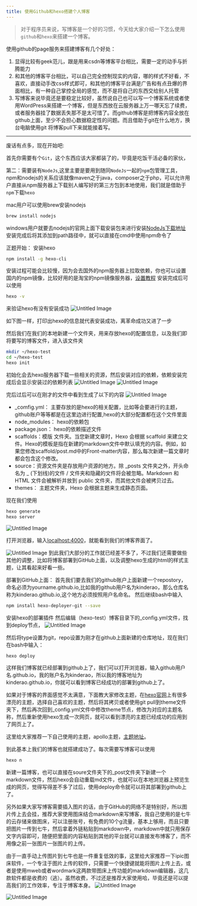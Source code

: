 ```yaml
---
title: 使用Github和hexo搭建个人博客
---
```


> 对于程序员来说，写博客是一个好的习惯，今天给大家介绍一下怎么使用`github`和`hexo`来搭建一个博客。

使用github的page服务来搭建博客有几个好处：
1. 显得比较有geek范儿，跟是用来csdn等博客平台相比，需要一定的动手与折腾能力
2. 和其他的博客平台相比，可以自己完全控制现实的内容，哪的样式不好看，不喜欢，直接动手改css样式即可，和其他的博客平台满是广告和有点丑爆的界面相比，有一种自己掌控全局的感觉，而不是将自己的东西交给别人托管
3. 写博客来说毕竟还是要稳定比较好，虽然说自己也可以写一个博客系统或者使用WordPress来搭建一个博客，但是东西放在云服务器上万一哪天忘了续费，或者服务器挂了数据丢失那不是太可惜了。而github博客是把博客内容全放在github上面，至少不会担心数据稳定性的问题。而且借助于git在什么地方，换台电脑使用git 将博客pull下来就能接着写。
<!-- more -->
---
废话有点多，现在开始吧:

首先你需要有个`Git`，这个东西应该大家都装了的，毕竟是吃饭干活必备的家伙，

第二：需要装有`NodeJs`,这里主要是要用到随同`NodeJs`一起的`npm`包管理工具，npm和nodejs的关系应该就像maven之于java，composer之于php，可以允许用户直接从npm服务器上下载别人编写好的第三方包到本地使用，我们就是借助于`npm`下载`hexo`

mac用户可以使用brew安装nodejs
```bash
brew install nodejs
```

windows用户就要去nodejs的官网上面下载安装包来进行安装[NodeJs下载地址](https://nodejs.org/zh-cn/)
安装完成后将其添加到path路径中，就可以直接在cmd中使用npm命令了

正题开始： 安装hexo
```bash
npm install -g hexo-cli
```
安装过程可能会比较慢，因为会去国外的npm服务器上拉取依赖，你也可以设置国内的npm镜像，比较好用的是淘宝的npm镜像服务器，[设置教程](https://npm.taobao.org/)
安装完成后可以使用
```bash
hexo -v
```
来验证hexo有没有安装成功
![Untitled Image](http://ok8j2fjtv.bkt.clouddn.com/Smt0S)

如下图一样，打印出hexo的信息就代表安装成功，离革命成功又进了一步

然后我们在我们的本地新建一个文件夹，用来存放hexo的配置信息，以及我们即将要写的博客文件，进入该文件夹
```bash
mkdir ~/hexo-test 
cd ~/hexo-test
hexo init
```
初始化会去hexo服务器下载一些相关的资源，然后安装对应的依赖，依赖安装完成后会显示安装过的依赖列表
![Untitled Image](http://ok8j2fjtv.bkt.clouddn.com/FjChW)
![Untitled Image](http://ok8j2fjtv.bkt.clouddn.com/IYsHZ)

完后过后可以在刚才的文件中看到生成了以下的内容
![Untitled Image](http://ok8j2fjtv.bkt.clouddn.com/PpIr0)

- _comfig.yml： 主要存放的是hexo的相关配置，比如等会要进行的主题，github账户等等都是在这里边进行配置,hexo的大部分配置都在这个文件里面
- node_modules： hexo的依赖包
- package.json：  hexo的依赖描述文件
- scaffolds：模版 文件夹。当您新建文章时，Hexo 会根据 scaffold 来建立文件。Hexo的模板是指在新建的markdown文件中默认填充的内容。例如，如果您修改scaffold/post.md中的Front-matter内容，那么每次新建一篇文章时都会包含这个修改。
- source：资源文件夹是存放用户资源的地方。除 _posts 文件夹之外，开头命名为 _ (下划线)的文件 / 文件夹和隐藏的文件将会被忽略。Markdown 和 HTML 文件会被解析并放到 public 文件夹，而其他文件会被拷贝过去。
- themes： 主题文件夹，Hexo 会根据主题来生成静态页面。

现在我们使用
```bash
hexo generate
hexo server
```
![Untitled Image](http://ok8j2fjtv.bkt.clouddn.com/gfgJc)

打开浏览器，输入[localhost:4000](localhost:4000)，就能看到我们的博客界面了。


![Untitled Image](http://ok8j2fjtv.bkt.clouddn.com/5FrId)
到此我们大部分的工作就已经差不多了，不过我们还需要做些其他的调整，比如将博客部署到GitHub上面，以及调整hexo生成的html的样式主题，让其看起来好看一些。

部署到GitHub上面：
首先我们要去我们的github账户上面新建一个repostory，命名必须为yourname.github.io,比如我的github用户名为kinderao，那么仓库名称为kinderao.github.io,这个地方必须按照用户名命名。
然后继续bash中输入

```bash
npm install hexo-deployer-git --save
```
安装hexo的部署插件
然后编辑（hexo-test）博客目录下的_config.yml文件，找到deploy节点，
![Untitled Image](http://ok8j2fjtv.bkt.clouddn.com/34pWG)

然后将type设置为git，repo设置为刚才在github上面新建的仓库地址，现在我们在bash中输入：
```bash
hexo deploy
```
这样我们博客就已经部署到github上了，我们可以打开浏览器，输入github用户名.github.io，我的账户名为kinderao，所以我的博客地址为kinderao.github.io，你就可以看到博客已经成功的部署到github上了。

如果对于博客的界面感觉不太满意，下面教大家修改主题，在[hexo官网](https://hexo.io/themes/)上有很多漂亮的主题，选择自己喜欢的主题，然后将其拷贝或者使用git pull到theme文件夹下，然后再次回到_config.yml文件中修改theme节点，修改为对应的主题名称，然后重新使用hexo生成一次网页，就可以看到漂亮的主题已经成功的应用到了网页上了。

这里给大家推荐一下自己使用的主题，apollo主题，[主题地址](https://github.com/pinggod/hexo-theme-apollo)。

到此基本上我们的博客也就搭建成功了。每次需要写博客可以使用
```bash 
hexo n
```
新建一篇博客，也可以直接在soure文件夹下的_post文件夹下新建一个markdown文件，然后hexo会自动重载md文件，也就可以在本地浏览器上预览生成的网页，觉得写得差不多了过后，使用deploy命令就可以将其部署到github上了。

另外如果大家写博客需要插入图片的话，由于GitHub的网络不是特别好，所以图片传上去会挂，推荐大家使用图床结合markdown来写博客，我自己使用的是七牛的云存储来做图床，可以注册账号，有免费的10个g流量，基本上够用，而且只要把图片一传到七牛，然后拿着外链粘贴到markdown中，markdown中就只用保存文字内容即可，随便把里面的内容粘贴到其他的平台就可以直接发布博客了，而不用像之前一张图片一张图片的上传。

由于一直手动上传图片到七牛也是一件重复低效的事，这里给大家推荐一下ipic图床软件，一个专注于图片上传的软件，只需要一个快捷键就能将图片上传上去，或者是使用mweb或者wordmark这两款带图床上传功能的markdown编辑器，这几款软件都是收费的（逃）。虽然收费，不过还是推荐大家使用哈，毕竟还是可以提高我们的工作效率，专注于博客本身。
![Untitled Image](http://ok8j2fjtv.bkt.clouddn.com/81qx1)

![Untitled Image](http://ok8j2fjtv.bkt.clouddn.com/URbJq)